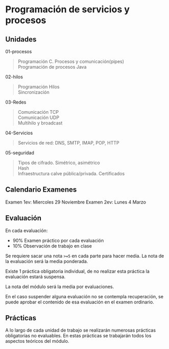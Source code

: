 # Programación de servicios y procesos

## Unidades

01-procesos

> Programación C. Procesos y comunicación(pipes)<br>
> Programación de procesos Java<br>

02-hilos

> Programación Hilos<br>
> Sincronización<br>

03-Redes

> Comunicación TCP<br>
> Comunicación UDP<br>
> Multihilo y broadcast<br>

04-Servicios

> Servicios de red: 
DNS, SMTP, IMAP, POP, HTTP<br>

05-seguridad

> Tipos de cifrado. Simétrico, asimétrico<br>
> Hash<br>
> Infraestructura calve pública/privada. Certificados<br>


## Calendario Examenes
Examen 1ev: Miercoles 29 Noviembre
Examen 2ev: Lunes 4 Marzo

## Evaluación

En cada evaluación:

- 90% Examen práctico por cada evaluación 
- 10% Observación de trabajo en clase

Se requiere sacar una nota ```>=5``` en cada parte para hacer media. La nota de la evaluación será la media ponderada.

Existe 1 práctica obligatoria individual, de no realizar esta práctica la evaluación estará suspensa.

La nota del módulo será la media por evaluaciones.

En el caso suspender alguna evaluación no se contempla recuperación, se puede aprobar el contenido de esa evaluación en el examen ordinario.


## Prácticas

A lo largo de cada unidad de trabajo se realizarán numerosas prácticas obligatorias no evaluables. En estas prácticas se trabajarán todos los aspectos teóricos del módulo.



